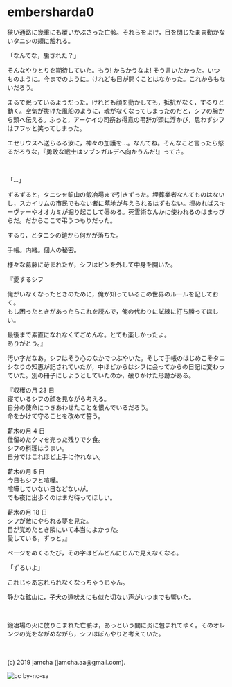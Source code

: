

# embersharda0

狭い通路に幾重にも覆いかぶさった亡骸。それらをよけ，目を閉じたまま動かないタニシの頬に触れる。

「なんてな，騙された？」

そんなやりとりを期待していた。もう! からかうなよ! そう言いたかった。いつものように。今までのように。けれども目が開くことはなかった。これからもないだろう。

まるで眠っているようだった。けれども顔を動かしても，抵抗がなく，するりと動く。空気が抜けた風船のように，魂がなくなってしまったのだと，シフの腕から頭へ伝える。ふっと，アーケイの司祭お得意の弔辞が頭に浮かび，思わずシフはフフッと笑ってしまった。

エセリウスへ送らるる汝に，神々の加護を…。なんてね。そんなこと言ったら怒るだろうな，『勇敢な戦士はソブンガルデへ向かうんだ!』ってさ。

<br>

「…」

ずるずると，タニシを鉱山の鍛冶場まで引きずった。埋葬業者なんてものはないし，スカイリムの市民でもない者に墓地が与えられるはずもない。埋めればスキーヴァーやオオカミが掘り起こして辱める。死霊術なんかに使われるのはまっぴらだ。だからここで弔うつもりだった。

するり，とタニシの鎧から何かが落ちた。

手帳。内緒。個人の秘密。

様々な葛藤に苛まれたが，シフはピンを外して中身を開いた。

『愛するシフ

俺がいなくなったときのために，俺が知っているこの世界のルールを記しておく。  
もし困ったときがあったらこれを読んで，俺の代わりに試練に打ち勝ってほしい。

最後まで素直になれなくてごめんな。とても楽しかったよ。  
ありがとう。』

汚い字だなあ。シフはそう心のなかでつぶやいた。そして手帳のはじめこそタニシなりの知恵が記されていたが，中ほどからはシフに会ってからの日記に変わっていた。別の冊子にしようとしていたのか，破りかけた形跡がある。

『収穫の月 23 日  
寝ているシフの顔を見ながら考える。  
自分の使命につきあわせたことを恨んでいるだろう。  
命をかけて守ることを改めて誓う。

薪木の月 4 日  
仕留めたクマを売った残りで夕食。  
シフの料理はうまい。  
自分ではこれほど上手に作れない。

薪木の月 5 日  
今日もシフと喧嘩。  
喧嘩していない日などないが。  
でも夜に出歩くのはまだ待ってほしい。

薪木の月 18 日  
シフが敵にやられる夢を見た。  
目が覚めたとき隣にいて本当によかった。  
愛している，ずっと。』

ページをめくるたび，その字はどんどんにじんで見えなくなる。

「ずるいよ」

これじゃあ忘れられなくなっちゃうじゃん。

静かな鉱山に，子犬の遠吠えにも似た切ない声がいつまでも響いた。

<br>

鍛冶場の火に放りこまれた亡骸は，あっという間に炎に包まれてゆく。そのオレンジの光をながめながら，シフはぼんやりと考えていた。

<br>
<br>
(c) 2019 jamcha (jamcha.aa@gmail.com).

![cc by-nc-sa](https://i.creativecommons.org/l/by-nc-sa/4.0/88x31.png)

